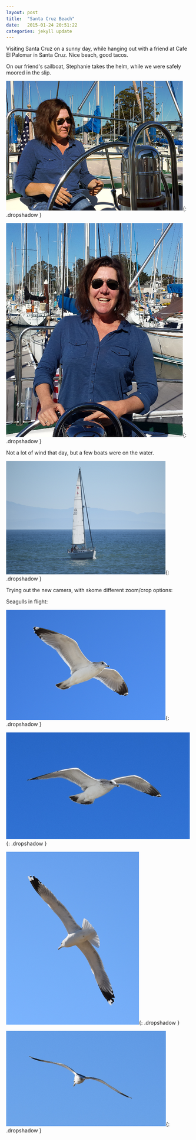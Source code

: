 ```yaml
---
layout: post
title:  "Santa Cruz Beach"
date:   2015-01-24 20:51:22
categories: jekyll update
---
```

Visiting Santa Cruz on a sunny day, while hanging out with a friend at Cafe El Palomar in Santa Cruz.  Nice beach, good tacos.  

On our friend's sailboat, Stephanie takes the helm, while we were safely moored in the slip.

![Woman in sailboat](/images/santa_cruz/Stephanie1.png){: .dropshadow }  

![Woman standing at the wheel](/images/santa_cruz/Stephanie2.png){: .dropshadow }  

Not a lot of wind that day, but a few boats were on the water.  
  
![Sailboat](/images/santa_cruz/Sailboat.png){: .dropshadow }  


Trying out the new camera, with skome different zoom/crop options:  

Seagulls in flight:  

![Seagull in flight](/images/santa_cruz/Seagull1.png){: .dropshadow }  
  

![Seagull in flight](/images/santa_cruz/Seagull2.png){: .dropshadow }  
  

![Seagull in flight](/images/santa_cruz/Seagull4.png){: .dropshadow }  
  

![Seagull in flight](/images/santa_cruz/Seagull3.png){: .dropshadow }  


